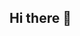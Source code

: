 ## Hi there 👋

<!--
**lansedetange/lansedetange** is a ✨ _special_ ✨ repository because its `README.md` (this file) appears on your GitHub profile.

My applications are here. 
https://lansedetange.online/
https://bookmnav.my/
https://bot-pro.lovable.app/
